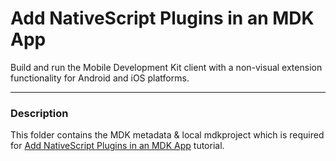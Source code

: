 # Add NativeScript Plugins in an MDK App
Build and run the Mobile Development Kit client with a non-visual extension functionality for Android and iOS platforms.

***
### Description

This folder contains the MDK metadata & local mdkproject which is required for [Add NativeScript Plugins in an MDK App](https://developers.sap.com/tutorials/cp-mobile-dev-kit-nativescript-geolocation.html) tutorial.
